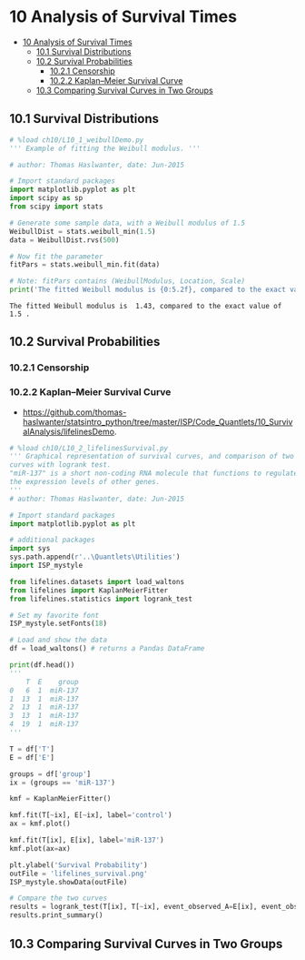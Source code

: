 
# 10 Analysis of Survival Times
<!-- toc orderedList:0 depthFrom:1 depthTo:6 -->

* [10 Analysis of Survival Times](#10-analysis-of-survival-times)
  * [10.1 Survival Distributions](#101-survival-distributions)
  * [10.2 Survival Probabilities](#102-survival-probabilities)
    * [10.2.1 Censorship](#1021-censorship)
    * [10.2.2 Kaplan–Meier Survival Curve](#1022-kaplanmeier-survival-curve)
  * [10.3 Comparing Survival Curves in Two Groups](#103-comparing-survival-curves-in-two-groups)

<!-- tocstop -->


## 10.1 Survival Distributions


```python
# %load ch10/L10_1_weibullDemo.py
''' Example of fitting the Weibull modulus. '''

# author: Thomas Haslwanter, date: Jun-2015

# Import standard packages
import matplotlib.pyplot as plt
import scipy as sp
from scipy import stats

# Generate some sample data, with a Weibull modulus of 1.5
WeibullDist = stats.weibull_min(1.5)
data = WeibullDist.rvs(500)

# Now fit the parameter
fitPars = stats.weibull_min.fit(data)

# Note: fitPars contains (WeibullModulus, Location, Scale)
print('The fitted Weibull modulus is {0:5.2f}, compared to the exact value of 1.5 .'.format(fitPars[0]))
```

    The fitted Weibull modulus is  1.43, compared to the exact value of 1.5 .


## 10.2 Survival Probabilities

### 10.2.1 Censorship

### 10.2.2 Kaplan–Meier Survival Curve

* https://github.com/thomas-haslwanter/statsintro_python/tree/master/ISP/Code_Quantlets/10_SurvivalAnalysis/lifelinesDemo.


```python
# %load ch10/L10_2_lifelinesSurvival.py
''' Graphical representation of survival curves, and comparison of two
curves with logrank test.
"miR-137" is a short non-coding RNA molecule that functions to regulate
the expression levels of other genes.
'''
# author: Thomas Haslwanter, date: Jun-2015

# Import standard packages
import matplotlib.pyplot as plt

# additional packages
import sys
sys.path.append(r'..\Quantlets\Utilities')
import ISP_mystyle

from lifelines.datasets import load_waltons
from lifelines import KaplanMeierFitter
from lifelines.statistics import logrank_test

# Set my favorite font
ISP_mystyle.setFonts(18)

# Load and show the data
df = load_waltons() # returns a Pandas DataFrame

print(df.head())
'''
    T  E    group
0   6  1  miR-137
1  13  1  miR-137
2  13  1  miR-137
3  13  1  miR-137
4  19  1  miR-137
'''

T = df['T']
E = df['E']

groups = df['group']
ix = (groups == 'miR-137')

kmf = KaplanMeierFitter()

kmf.fit(T[~ix], E[~ix], label='control')
ax = kmf.plot()

kmf.fit(T[ix], E[ix], label='miR-137')
kmf.plot(ax=ax)

plt.ylabel('Survival Probability')
outFile = 'lifelines_survival.png'
ISP_mystyle.showData(outFile)

# Compare the two curves
results = logrank_test(T[ix], T[~ix], event_observed_A=E[ix], event_observed_B=E[~ix])
results.print_summary()

```

## 10.3 Comparing Survival Curves in Two Groups


```python

```
